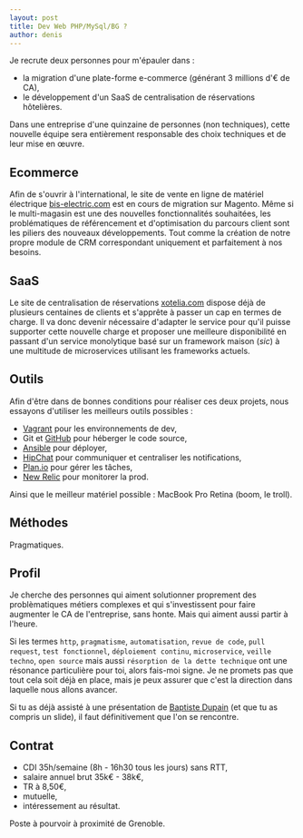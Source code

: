 ```yaml
---
layout: post
title: Dev Web PHP/MySql/BG ?
author: denis
---
```


Je recrute deux personnes pour m'épauler dans :

* la migration d'une plate-forme e-commerce (générant 3 millions d'€ de CA),
* le développement d'un SaaS de centralisation de réservations hôtelières.

Dans une entreprise d'une quinzaine de personnes (non techniques), cette nouvelle équipe sera entièrement responsable des choix techniques et de leur mise en œuvre.

## Ecommerce

Afin de s'ouvrir à l'international, le site de vente en ligne de matériel électrique [bis-electric.com](http://www.bis-electric.com/) est en cours de migration sur Magento. Même si le multi-magasin est une des nouvelles fonctionnalités souhaitées, les problématiques de référencement et d'optimisation du parcours client sont les piliers des nouveaux développements. Tout comme la création de notre propre module de CRM correspondant uniquement et parfaitement à nos besoins.

## SaaS

Le site de centralisation de réservations [xotelia.com](http://www.xotelia.com/) dispose déjà de plusieurs centaines de clients et s'apprête à passer un cap en termes de charge. Il va donc devenir nécessaire d'adapter le service pour qu'il puisse supporter cette nouvelle charge et proposer une meilleure disponibilité en passant d'un service monolytique basé sur un framework maison (*sic*) à une multitude de microservices utilisant les frameworks actuels.

## Outils

Afin d'être dans de bonnes conditions pour réaliser ces deux projets, nous essayons d'utiliser les meilleurs outils possibles :

* [Vagrant](http://www.vagrantup.com/) pour les environnements de dev,
* Git et [GitHub](https://github.com/xotelia) pour héberger le code source,
* [Ansible](http://www.ansible.com/home) pour déployer,
* [HipChat](https://www.hipchat.com/) pour communiquer et centraliser les notifications,
* [Plan.io](https://plan.io/) pour gérer les tâches,
* [New Relic](http://newrelic.com/) pour monitorer la prod.

Ainsi que le meilleur matériel possible : MacBook Pro Retina (boom, le troll).

## Méthodes

Pragmatiques.

## Profil

Je cherche des personnes qui aiment solutionner proprement des problèmatiques métiers complexes et qui s'investissent pour faire augmenter le CA de l'entreprise, sans honte. Mais qui aiment aussi partir à l'heure.

Si les termes `http`, `pragmatisme`, `automatisation`, `revue de code`, `pull request`, `test fonctionnel`, `déploiement continu`, `microservice`, `veille techno`, `open source` mais aussi `résorption de la dette technique` ont une résonance particulière pour toi, alors fais-moi signe. Je ne promets pas que tout cela soit déjà en place, mais je peux assurer que c'est la direction dans laquelle nous allons avancer.

Si tu as déjà assisté à une présentation de [Baptiste Dupain](https://twitter.com/bdu_p) (et que tu as compris un slide), il faut définitivement que l'on se rencontre.

## Contrat

* CDI 35h/semaine (8h - 16h30 tous les jours) sans RTT,
* salaire annuel brut 35k€ - 38k€,
* TR à 8,50€,
* mutuelle,
* intéressement au résultat.

Poste à pourvoir à proximité de Grenoble.
